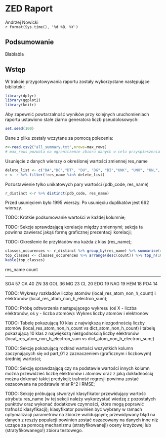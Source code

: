 # ZED Raport
Andrzej Nowicki  
`r format(Sys.time(), '%d %B, %Y')`  



## Podsumowanie
Blablabla

## Wstęp

W trakcie przygotowywania raportu zostały wykorzystane następujące biblioteki:

```r
library(dplyr)
library(ggplot2)
library(knitr)
```
Aby zapewnić powtarzalność wyników przy kolejnych uruchomieniach raportu ustawiono stałe ziarno generatora liczb pseudolosowych:

```r
set.seed(100)
```
Dane z pliku zostały wczytane za pomocą polecenia:

```r
r<-read.csv2("all_summary.txt",nrows=max_rows)
# max_rows pozwala na ograniczenie zbioru danych w celu przyspieszenia obliczeń w trakcie przygotowywania raportu
```

Usunięcie z danych wierszy o określonej wartości zmiennej res_name


```r
delete_list <- c("DA","DC","DT", "DU", "DG", "DI","UNK", "UNX", "UNL", "PR", "PD", "Y1", "EU", "N", "15P", "UQ", "PX4","NAN")
r <- r %>% filter(!res_name %in% delete_list)
```
Pozostawienie tylko unikatowych pary wartości (pdb_code, res_name)

```r
r_distinct <-r %>% distinct(pdb_code, res_name) 
```

Przed usunięciem było 1995 wierszy. Po usunięciu duplikatów jest 662 wierszy.

TODO: Krótkie podsumowanie wartości w każdej kolumnie;

TODO: Sekcje sprawdzającą korelacje między zmiennymi; sekcja ta powinna zawierać jakąś formę graficznej prezentacji korelacji;

TODO: Określenie ile przykładów ma każda z klas (res_name);

```r
classes_occurences <- r_distinct %>% group_by(res_name) %>% summarise(count=n())
top_classes <- classes_occurences %>% arrange(desc(count)) %>% top_n(10,count)
kable(top_classes)
```



res_name    count
---------  ------
SO4            57
CA             40
ZN             38
GOL            36
MG             23
CL             20
EDO            19
NAG            19
HEM            18
PO4            14

TODO: Wykresy rozkładów liczby atomów (local_res_atom_non_h_count) i elektronów (local_res_atom_non_h_electron_sum);


TODO: Próbę odtworzenia następującego wykresu (oś X - liczba elektronów, oś y - liczba atomów): Wykres liczby atomów i elektronów

TODO: Tabelę pokazującą 10 klas z największą niezgodnością liczby atomów (local_res_atom_non_h_count vs dict_atom_non_h_count) i tabelę pokazującą 10 klas z największą niezgodnością liczby elektronów (local_res_atom_non_h_electron_sum vs dict_atom_non_h_electron_sum;)

TODO: Sekcję pokazującą rozkład wartości wszystkich kolumn zaczynających się od part_01 z zaznaczeniem (graficznym i liczbowym) średniej wartości;

TODO: Sekcję sprawdzającą czy na podstawie wartości innych kolumn można przewidzieć liczbę elektronów i atomów oraz z jaką dokładnością można dokonać takiej predykcji; trafność regresji powinna zostać oszacowana na podstawie miar R^2 i RMSE;

TODO: Sekcję próbującą stworzyć klasyfikator przewidujący wartość atrybutu res_name (w tej sekcji należy wykorzystać wiedzę z pozostałych punktów oraz wykonać dodatkowe czynności, które mogą poprawić trafność klasyfikacji); klasyfikator powinien być wybrany w ramach optymalizacji parametrów na zbiorze walidującym; przewidywany błąd na danych z reszty populacji powinien zostać oszacowany na danych inne niż uczące za pomocą mechanizmu (stratyfikowanej!) oceny krzyżowej lub (stratyfikowanego!) zbioru testowego.


